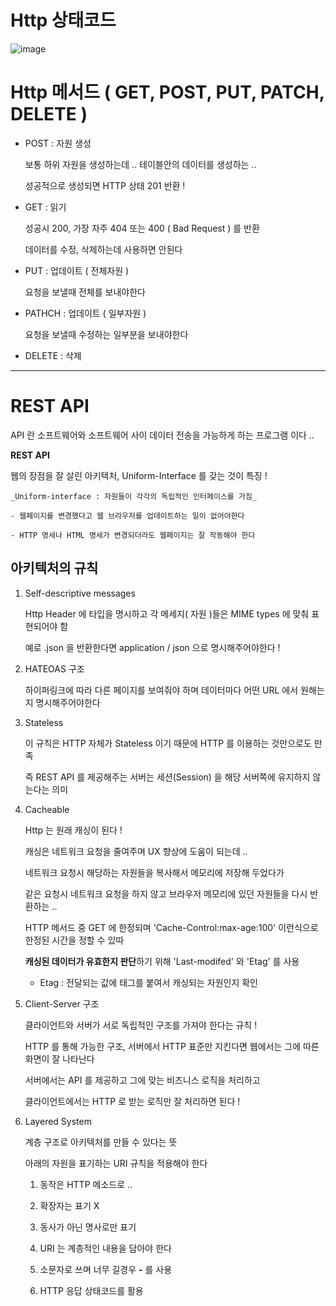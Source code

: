 # Http 상태코드

![image](https://miro.medium.com/max/1400/1*i9zcutz-89o-13oyK6ZVTQ.png)

# Http 메서드 ( GET, POST, PUT, PATCH, DELETE )

- POST : 자원 생성

  보통 하위 자원을 생성하는데 .. 테이블안의 데이터를 생성하는 ..

  성공적으로 생성되면 HTTP 상태 201 반환 !

- GET : 읽기

  성공시 200, 가장 자주 404 또는 400 ( Bad Request ) 를 반환

  데이터를 수정, 삭제하는데 사용하면 안된다

- PUT : 업데이트 ( 전체자원 )

  요청을 보낼때 전체를 보내야한다

- PATHCH : 업데이트 ( 일부자원 )

  요청을 보낼때 수정하는 일부분을 보내야한다

- DELETE : 삭제

---

# REST API

API 란 소프트웨어와 소프트웨어 사이 데이터 전송을 가능하게 하는 프로그램 이다 ..

**REST API**

웹의 장점을 잘 살린 아키텍처, Uniform-Interface 를 갖는 것이 특징 !

    _Uniform-interface : 자원들이 각각의 독립적인 인터페이스를 가짐_

    - 웹페이지를 변경했다고 웹 브라우저를 업데이트하는 일이 없어야한다

    - HTTP 명세나 HTML 명세가 변경되더라도 웹페이지는 잘 작동해야 한다

## 아키텍처의 규칙

1. Self-descriptive messages

   Http Header 에 타입을 명시하고 각 메세지( 자원 )들은 MIME types 에 맞춰 표현되어야 함

   예로 .json 을 반환한다면 application / json 으로 명시해주어야한다 !

2. HATEOAS 구조

   하이퍼링크에 따라 다른 페이지를 보여줘야 하며 데이터마다 어떤 URL 에서 원해는지 명시해주어야한다

3. Stateless

   이 규칙은 HTTP 자체가 Stateless 이기 때문에 HTTP 를 이용하는 것만으로도 만족

   즉 REST API 를 제공해주는 서버는 세션(Session) 을 해당 서버쪽에 유지하지 않는다는 의미

4. Cacheable

   Http 는 원래 캐싱이 된다 !

   캐싱은 네트워크 요청을 줄여주며 UX 향상에 도움이 되는데 ..

   네트워크 요청시 해당하는 자원들을 복사해서 메모리에 저장해 두었다가

   같은 요청시 네트워크 요청을 하지 않고 브라우저 메모리에 있던 자원들을 다시 반환하는 ..

   HTTP 메서드 중 GET 에 한정되며 'Cache-Control:max-age:100' 이런식으로 한정된 시간을 정할 수 있따

   **캐싱된 데이터가 유효한지 판단**하기 위해 'Last-modifed' 와 'Etag' 를 사용

   - Etag : 전달되는 값에 태그를 붙여서 캐싱되는 자원인지 확인

5. Client-Server 구조

   클라이언트와 서버가 서로 독립적인 구조를 가져야 한다는 규칙 !

   HTTP 를 통해 가능한 구조, 서버에서 HTTP 표준만 지킨다면 웹에서는 그에 따른 화면이 잘 나타난다

   서버에서는 API 를 제공하고 그에 맞는 비즈니스 로직을 처리하고

   클라이언트에서는 HTTP 로 받는 로직만 잘 처리하면 된다 !

6. Layered System

   계층 구조로 아키텍처를 만들 수 있다는 뜻

   아래의 자원을 표기하는 URI 규칙을 적용해야 한다

   1. 동작은 HTTP 메소드로 ..

   2. 확장자는 표기 X

   3. 동사가 아닌 명사로만 표기

   4. URI 는 계층적인 내용을 담아야 한다

   5. 소문자로 쓰며 너무 길경우 **-** 를 사용

   6. HTTP 응답 상태코드를 활용

